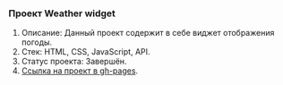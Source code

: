 ### Проект Weather widget
1. Описание: Данный проект содержит в себе виджет отображения погоды.
2. Стек: HTML, CSS, JavaScript, API.
3. Статус проекта: Завершён.
4. [Ссылка на проект в gh-pages](https://borishahn.github.io/weather/).